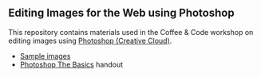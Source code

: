 ## Editing Images for the Web using Photoshop

This repository contains materials used in the Coffee & Code workshop on editing images using [Photoshop (Creative Cloud)](https://www.adobe.com/creativecloud.html).
- [Sample images](/Photoshop-Workshop/Photoshop%20Sample%20Images)
- [Photoshop The Basics](/Photoshop-Workshop/Photoshop_%20The%20Basics.pdf) handout
